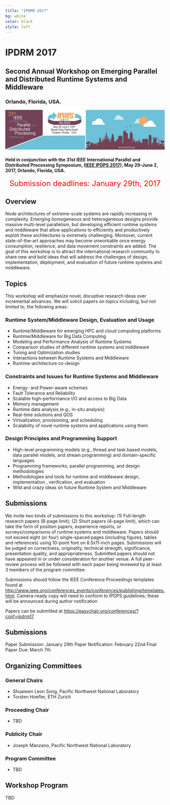 ```yaml
---
title: "IPDRM 2017"
bg: white
color: black
style: left
---
```


# IPDRM 2017

<div style="text-align:center;">
  <span class="fa-stack subtlecircle" style="font-size:64px; background:rgba(0,128,0,0.1)">
    <i class="fa fa-circle fa-stack-2x text-white"></i>
    <i class="fa fa-server fa-stack-1x text-green"></i>
  </span>
</div>

## Second Annual Workshop on Emerging Parallel and Distributed Runtime Systems and Middleware

### Orlando, Florida, USA.

<div style="text-align:center;">
  <a href="http://ipdps.org"><img src="img/banner-2017.jpg"/></a>
</div>

#### Held in conjunction with the 31st IEEE International Parallel and Distributed Processing Symposium, ([IEEE IPDPS 2017](http://www.ipdps.org/)), May 29-June 2, 2017, Orlando, Florida, USA.

<div style="text-align:center;">
  <p>
  <font style="color:red;font-size:18pt;font-face:bold;">
  Submission deadlines: January 29th, 2017
  </font>
  </p>
</div>

## Overview

Node architectures of extreme-scale systems are rapidly increasing in complexity. Emerging homogeneous and heterogeneous designs provide massive multi-level parallelism, but developing efficient runtime systems and middleware that allow applications to efficiently and productively exploit these architectures is extremely challenging.  Moreover, current state-of-the-art approaches may become unworkable once energy consumption, resilience, and data movement constraints are added. The goal of this workshop is to attract the international research community to share new and bold ideas that will address the challenges of design, implementation, deployment, and evaluation of future runtime systems and middleware.

## Topics

This workshop will emphasize novel, disruptive research ideas over incremental advances. We will solicit papers on topics including, but not limited to, the following areas:

### Runtime System/Middleware Design, Evaluation and Usage
* Runtime/Middleware for emerging HPC and cloud computing platforms
* Runtime/Middleware for Big Data Computing
* Modeling and Performance Analysis of Runtime Systems
* Comparison studies of different runtime systems and middleware
* Tuning and Optimization studies
* Interactions between Runtime Systems and Middleware
* Runtime-architecture co-design

### Constraints and Issues for Runtime Systems and Middleware
* Energy- and Power-aware schemes
* Fault Tolerance and Reliability
* Scalable high-performance I/O and access to Big Data
* Memory management
* Runtime data analysis (e.g., in-situ analysis)
* Real-time solutions and QOS
* Virtualization, provisioning, and scheduling
* Scalability of novel runtime systems and applications using them

### Design Principles and Programming Support
* High-level programming models (e.g., thread and task based models, data parallel models, and stream programming) and domain-specific languages
* Programming frameworks, parallel programming, and design methodologies
* Methodologies and tools for runtime and middleware design, implementation , verification, and evaluation
* Wild and crazy ideas on future Runtime System and Middleware

## Submissions

We invite two kinds of submissions to this workshop: (1) Full-length research papers (8-page limit); (2) Short papers (4-page limit), which can take the form of position papers, experience reports, or surveys/comparisons of runtime systems and middleware. Papers should not exceed eight (or four) single-spaced pages (including figures, tables and references) using 10-point font on 8.5x11-inch pages. Submissions will be judged on correctness, originality, technical strength, significance, presentation quality, and appropriateness. Submitted papers should not have appeared in or under consideration for another venue. A full peer-review process will be followed with each paper being reviewed by at least 3 members of the program committee.

Submissions should follow the IEEE Conference Proceedings templates found at http://www.ieee.org/conferences_events/conferences/publishing/templates.html. Camera-ready copy will need to conform to IPDPS guidelines; these will be announced during author notification

Papers can be submitted at https://easychair.org/conferences/?conf=ipdrm17

## Submissions

Paper Submission: January 29th
Paper Notification: February 22nd
Final Paper Due: March 7th

## Organizing Committees

### General Chairs

* Shuaiwen Leon Song, Pacific Northwest National Laboratory
* Torsten Hoefler, ETH Zurich

### Proceeding Chair

* TBD

### Publicity Chair

* Joseph Manzano, Pacific Northwest National Laboratory

### Program Committee

* TBD

## Workshop Program

TBD
